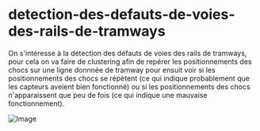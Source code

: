 # detection-des-defauts-de-voies-des-rails-de-tramways

On s'intéresse à la détection des défauts de voies des rails de tramways, pour cela on va faire de clustering afin de repérer les positionnements des chocs sur une ligne donnnée de tramway pour ensuit voir si les positionnements des chocs se répètent (ce qui indique probablement que les capteurs aveient bien fonctionné) ou si les positionnements des chocs n'apparaissent que peu de fois (ce qui indique une mauvaise fonctionnement).



![Image](Image/image.jpg)
